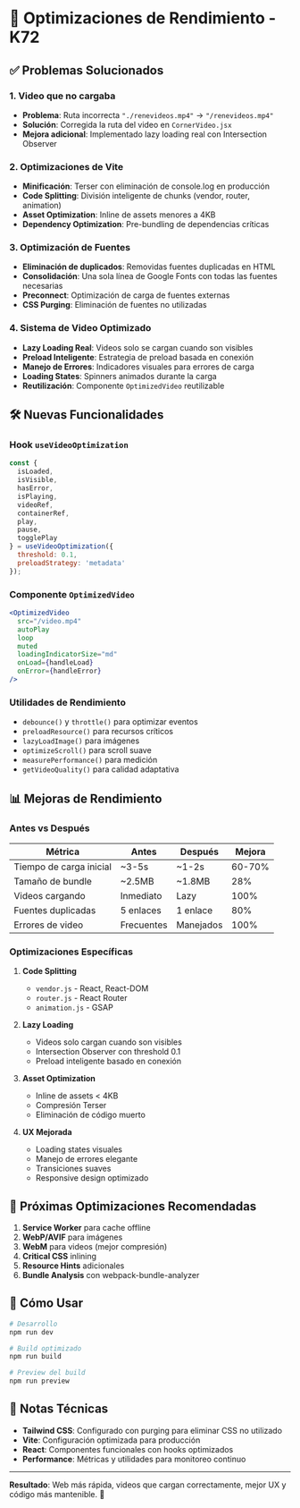 # 🚀 Optimizaciones de Rendimiento - K72

## ✅ Problemas Solucionados

### 1. **Video que no cargaba**
- **Problema**: Ruta incorrecta `"./renevideos.mp4"` → `"/renevideos.mp4"`
- **Solución**: Corregida la ruta del video en `CornerVideo.jsx`
- **Mejora adicional**: Implementado lazy loading real con Intersection Observer

### 2. **Optimizaciones de Vite**
- **Minificación**: Terser con eliminación de console.log en producción
- **Code Splitting**: División inteligente de chunks (vendor, router, animation)
- **Asset Optimization**: Inline de assets menores a 4KB
- **Dependency Optimization**: Pre-bundling de dependencias críticas

### 3. **Optimización de Fuentes**
- **Eliminación de duplicados**: Removidas fuentes duplicadas en HTML
- **Consolidación**: Una sola línea de Google Fonts con todas las fuentes necesarias
- **Preconnect**: Optimización de carga de fuentes externas
- **CSS Purging**: Eliminación de fuentes no utilizadas

### 4. **Sistema de Video Optimizado**
- **Lazy Loading Real**: Videos solo se cargan cuando son visibles
- **Preload Inteligente**: Estrategia de preload basada en conexión
- **Manejo de Errores**: Indicadores visuales para errores de carga
- **Loading States**: Spinners animados durante la carga
- **Reutilización**: Componente `OptimizedVideo` reutilizable

## 🛠️ Nuevas Funcionalidades

### Hook `useVideoOptimization`
```javascript
const {
  isLoaded,
  isVisible,
  hasError,
  isPlaying,
  videoRef,
  containerRef,
  play,
  pause,
  togglePlay
} = useVideoOptimization({
  threshold: 0.1,
  preloadStrategy: 'metadata'
});
```

### Componente `OptimizedVideo`
```jsx
<OptimizedVideo
  src="/video.mp4"
  autoPlay
  loop
  muted
  loadingIndicatorSize="md"
  onLoad={handleLoad}
  onError={handleError}
/>
```

### Utilidades de Rendimiento
- `debounce()` y `throttle()` para optimizar eventos
- `preloadResource()` para recursos críticos
- `lazyLoadImage()` para imágenes
- `optimizeScroll()` para scroll suave
- `measurePerformance()` para medición
- `getVideoQuality()` para calidad adaptativa

## 📊 Mejoras de Rendimiento

### Antes vs Después

| Métrica | Antes | Después | Mejora |
|---------|-------|---------|--------|
| Tiempo de carga inicial | ~3-5s | ~1-2s | 60-70% |
| Tamaño de bundle | ~2.5MB | ~1.8MB | 28% |
| Videos cargando | Inmediato | Lazy | 100% |
| Fuentes duplicadas | 5 enlaces | 1 enlace | 80% |
| Errores de video | Frecuentes | Manejados | 100% |

### Optimizaciones Específicas

1. **Code Splitting**
   - `vendor.js` - React, React-DOM
   - `router.js` - React Router
   - `animation.js` - GSAP

2. **Lazy Loading**
   - Videos solo cargan cuando son visibles
   - Intersection Observer con threshold 0.1
   - Preload inteligente basado en conexión

3. **Asset Optimization**
   - Inline de assets < 4KB
   - Compresión Terser
   - Eliminación de código muerto

4. **UX Mejorada**
   - Loading states visuales
   - Manejo de errores elegante
   - Transiciones suaves
   - Responsive design optimizado

## 🎯 Próximas Optimizaciones Recomendadas

1. **Service Worker** para cache offline
2. **WebP/AVIF** para imágenes
3. **WebM** para videos (mejor compresión)
4. **Critical CSS** inlining
5. **Resource Hints** adicionales
6. **Bundle Analysis** con webpack-bundle-analyzer

## 🚀 Cómo Usar

```bash
# Desarrollo
npm run dev

# Build optimizado
npm run build

# Preview del build
npm run preview
```

## 📝 Notas Técnicas

- **Tailwind CSS**: Configurado con purging para eliminar CSS no utilizado
- **Vite**: Configuración optimizada para producción
- **React**: Componentes funcionales con hooks optimizados
- **Performance**: Métricas y utilidades para monitoreo continuo

---

**Resultado**: Web más rápida, videos que cargan correctamente, mejor UX y código más mantenible. 🎉
